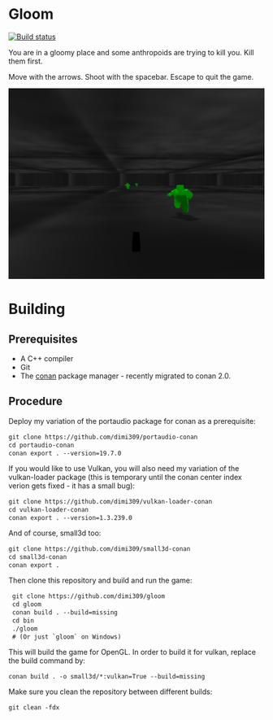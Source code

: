 Gloom
=====

[![Build status](https://ci.appveyor.com/api/projects/status/79ttme5r1i3m217q?svg=true)](https://ci.appveyor.com/project/dimi309/gloom)

You are in a gloomy place and some anthropoids are trying to kill you.
Kill them first.

Move with the arrows. Shoot with the spacebar. Escape to quit the game.

![screenshot](screenshot.png)

# Building

## Prerequisites

- A C++ compiler
- Git
- The [conan](https://conan.io) package manager - recently migrated to conan 2.0.
	
## Procedure


Deploy my variation of the portaudio package for conan as a prerequisite:

	git clone https://github.com/dimi309/portaudio-conan
	cd portaudio-conan
	conan export . --version=19.7.0
	
If you would like to use Vulkan, you will also need my variation of the
vulkan-loader package (this is temporary until the conan center index
verion gets fixed - it has a small bug):

	git clone https://github.com/dimi309/vulkan-loader-conan
	cd vulkan-loader-conan
	conan export . --version=1.3.239.0

And of course, small3d too:

	git clone https://github.com/dimi309/small3d-conan
	cd small3d-conan
	conan export .

Then clone this repository and build and run the game:

     git clone https://github.com/dimi309/gloom
     cd gloom
     conan build . --build=missing
     cd bin
     ./gloom
     # (Or just `gloom` on Windows)
	 
This will build the game for OpenGL. In order to build it
for vulkan, replace the build command by:

	conan build . -o small3d/*:vulkan=True --build=missing
	
Make sure you clean the repository between different builds:

	git clean -fdx
